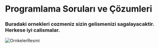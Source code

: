 # Programlama Soruları ve Çözumleri

### Buradaki ornekleri cozmeniz sizin gelismenizi sagalayacaktir. Herkese iyi calismalar.

![OrnkelerResmi](https://user-images.githubusercontent.com/114299899/225303575-f94a06dd-84f7-4ee8-a6a0-6bccda8adb4e.png)

